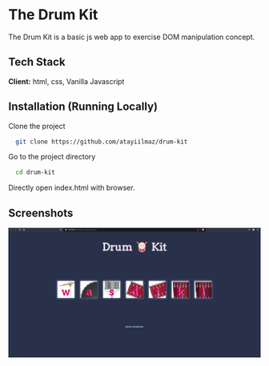 
# The Drum Kit

The Drum Kit is a basic js web app to exercise DOM manipulation concept.
## Tech Stack

**Client:** html, css, Vanilla Javascript


## Installation (Running Locally)

Clone the project

```bash
  git clone https://github.com/atayiilmaz/drum-kit
```

Go to the project directory

```bash
  cd drum-kit
```

Directly open index.html with browser.
## Screenshots

![App Screenshot](https://github.com/atayiilmaz/drum-kit/blob/main/images/Screenshot%202023-04-11%20203247.png)

